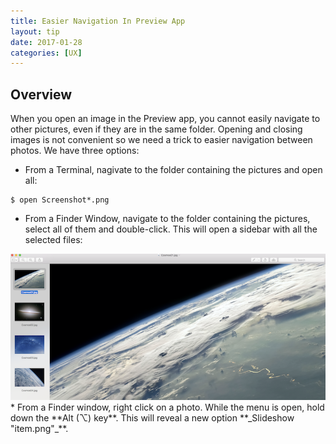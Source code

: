 ```yaml
---
title: Easier Navigation In Preview App
layout: tip
date: 2017-01-28
categories: [UX]
---
```


## Overview

When you open an image in the Preview app, you cannot easily navigate to other pictures, even if they are in the same folder. Opening and closing images is not convenient so we need a trick to easier navigation between photos. We have three options:

* From a Terminal, nagivate to the folder containing the pictures and open all:

```
$ open Screenshot*.png
```
* From a Finder Window, navigate to the folder containing the pictures, select all of them and double-click. This will open a sidebar with all the selected files:

<img src="/assets/images/tips/multiple-preview.png" alt="multiple-preview" class="figure-body">
* From a Finder window, right click on a photo. While the menu is open, hold down the **Alt (⌥) key**. This will reveal a new option **_Slideshow "item.png"_**.
